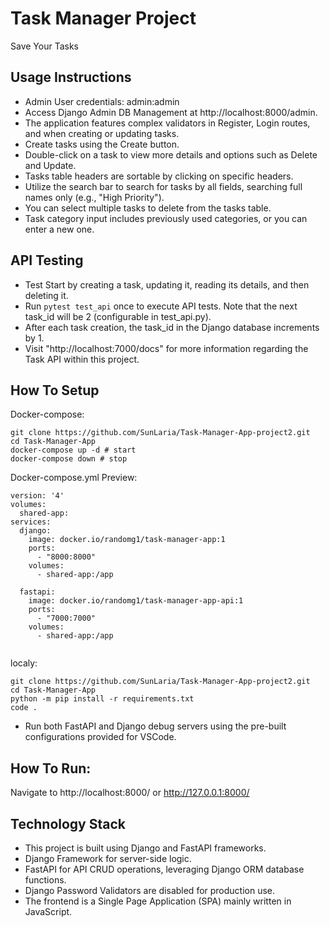 # Task Manager Project

Save Your Tasks

## Usage Instructions
- Admin User credentials: admin:admin
- Access Django Admin DB Management at http://localhost:8000/admin.
- The application features complex validators in Register, Login routes, and when creating or updating tasks.
- Create tasks using the Create button.
- Double-click on a task to view more details and options such as Delete and Update.
- Tasks table headers are sortable by clicking on specific headers.
- Utilize the search bar to search for tasks by all fields, searching full names only (e.g., "High Priority").
- You can select multiple tasks to delete from the tasks table.
- Task category input includes previously used categories, or you can enter a new one.

## API Testing
- Test Start by creating a task, updating it, reading its details, and then deleting it.
- Run `pytest test_api` once to execute API tests. Note that the next task_id will be 2 (configurable in test_api.py).
- After each task creation, the task_id in the Django database increments by 1.
- Visit "http://localhost:7000/docs" for more information regarding the Task API within this project.

## How To Setup 
Docker-compose:
```
git clone https://github.com/SunLaria/Task-Manager-App-project2.git
cd Task-Manager-App
docker-compose up -d # start
docker-compose down # stop
```

Docker-compose.yml Preview:
```
version: '4'
volumes:
  shared-app:
services:
  django:
    image: docker.io/randomg1/task-manager-app:1
    ports:
      - "8000:8000"
    volumes:
      - shared-app:/app

  fastapi:
    image: docker.io/randomg1/task-manager-app-api:1
    ports:
      - "7000:7000"
    volumes:
      - shared-app:/app
    
```

localy:
```
git clone https://github.com/SunLaria/Task-Manager-App-project2.git
cd Task-Manager-App
python -m pip install -r requirements.txt
code .
```
- Run both FastAPI and Django debug servers using the pre-built configurations provided for VSCode.

## How To Run:
Navigate to http://localhost:8000/ or http://127.0.0.1:8000/


## Technology Stack
- This project is built using Django and FastAPI frameworks.
- Django Framework for server-side logic.
- FastAPI for API CRUD operations, leveraging Django ORM database functions.
- Django Password Validators are disabled for production use.
- The frontend is a Single Page Application (SPA) mainly written in JavaScript.
